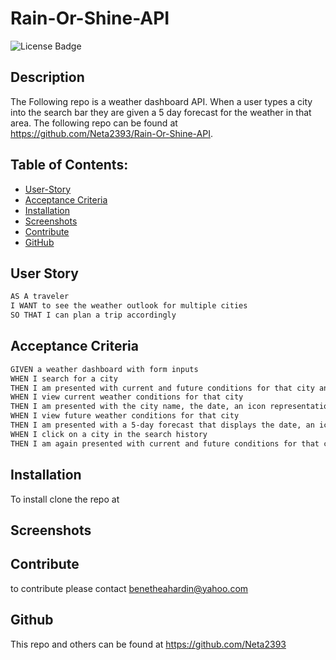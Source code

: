 # Rain-Or-Shine-API
![License Badge](https://img.shields.io/badge/license-MIT-green) 

## Description

The Following repo is a weather dashboard API. When a user types a city into the search bar they are given a 5 day forecast for the weather in that area. The following repo can be found at https://github.com/Neta2393/Rain-Or-Shine-API.



## Table of Contents:
  * [User-Story](#user-story)
  * [Acceptance Criteria](#acceptance-criteria)
  * [Installation](#installation)
  * [Screenshots](#screenshots)
  * [Contribute](#contribute)
  * [GitHub](#github)

## User Story

```md
AS A traveler
I WANT to see the weather outlook for multiple cities
SO THAT I can plan a trip accordingly
```


## Acceptance Criteria

```md
GIVEN a weather dashboard with form inputs
WHEN I search for a city
THEN I am presented with current and future conditions for that city and that city is added to the search history
WHEN I view current weather conditions for that city
THEN I am presented with the city name, the date, an icon representation of weather conditions, the temperature, the humidity, and the wind speed
WHEN I view future weather conditions for that city
THEN I am presented with a 5-day forecast that displays the date, an icon representation of weather conditions, the temperature, the wind speed, and the humidity
WHEN I click on a city in the search history
THEN I am again presented with current and future conditions for that city
```

## Installation

To install clone the repo at 


## Screenshots








## Contribute
to contribute please contact benetheahardin@yahoo.com

## Github
This repo and others can be found at https://github.com/Neta2393
